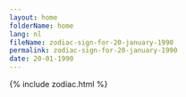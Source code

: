 ```yaml
---
layout: home
folderName: home
lang: nl
fileName: zodiac-sign-for-20-january-1990
permalink: zodiac-sign-for-20-january-1990
date: 20-01-1990
---
```

{% include zodiac.html %}
